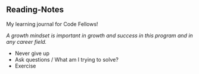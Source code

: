 ## Reading-Notes
My learning journal for Code Fellows!

*A growth mindset is important in growth and success in this program and in any career field.*

- Never give up
- Ask questions / What am I trying to solve?
- Exercise
